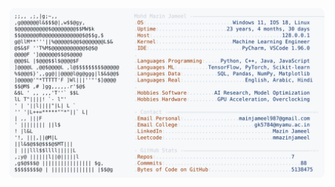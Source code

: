 <picture>
  <source srcset="https://raw.githubusercontent.com/mmazinjameel/mmazinjameel/main/dark_mode.svg?v=1743769109" media="(prefers-color-scheme: dark)">
  <img src="https://raw.githubusercontent.com/mmazinjameel/mmazinjameel/main/light_mode.svg?v=1743769109">
</picture>
